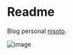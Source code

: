 # Readme

Blog personal [nisoto](https://nisoto.github.io/).

![image](https://cloud.githubusercontent.com/assets/4360663/18776176/62611b38-81a2-11e6-875b-86a66aa8f15c.png)
